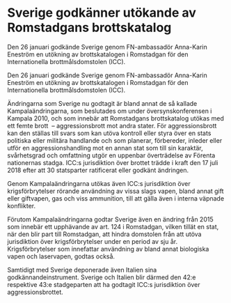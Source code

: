 # Sverige godkänner utökande av Romstadgans brottskatalog

Den 26 januari godkände Sverige genom FN-ambassadör Anna-Karin Eneström en utökning av brottskatalogen i Romstadgan för den Internationella brottmålsdomstolen (ICC).

Den 26 januari godkände Sverige genom FN-ambassadör Anna-Karin Eneström en utökning av brottskatalogen i Romstadgan för den Internationella brottmålsdomstolen (ICC).

Ändringarna som Sverige nu godtagit är bland annat de så kallade Kampalaändringarna, som beslutades om under översynskonferensen i Kampala 2010, och som innebär att Romstadgans brottskatalog utökas med ett femte brott  – aggressionsbrott mot andra stater. För aggressionsbrott kan den ställas till svars som kan utöva kontroll eller styra över en stats politiska eller militära handlande och som planerar, förbereder, inleder eller utför en aggressionshandling mot en annan stat som till sin karaktär, svårhetsgrad och omfattning utgör en uppenbar överträdelse av Förenta nationernas stadga. ICC:s jurisdiktion över brottet trädde i kraft den 17 juli 2018 efter att 30 statsparter ratificerat eller godkänt ändringen.

Genom Kampalaändringarna utökas även ICC:s jurisdiktion över krigsförbrytelser rörande användning av vissa slags vapen, bland annat gift eller giftvapen, gas och viss ammunition, till att gälla även i interna väpnade konflikter.

Förutom Kampalaändringarna godtar Sverige även en ändring från 2015 som innebär ett upphävande av art. 124 i Romstadgan, vilken tillät en stat, när den blir part till Romstadgan, att hindra domstolen från att utöva jurisdiktion över krigsförbrytelser under en period av sju år. Krigsförbrytelser som innefattar användning av bland annat biologiska vapen och laservapen, godtas också.

Samtidigt med Sverige deponerade även Italien sina godkännandeinstrument. Sverige och Italien blir därmed den 42:e respektive 43:e stadgeparten att ha godtagit ICC:s jurisdiktion över aggressionsbrottet.
